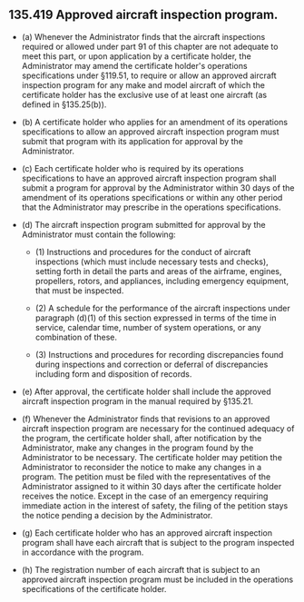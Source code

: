 ## 135.419   Approved aircraft inspection program.
- (a) Whenever the Administrator finds that the aircraft inspections required or allowed under part 91 of this chapter are not adequate to meet this part, or upon application by a certificate holder, the Administrator may amend the certificate holder's operations specifications under §119.51, to require or allow an approved aircraft inspection program for any make and model aircraft of which the certificate holder has the exclusive use of at least one aircraft (as defined in §135.25(b)).

- (b) A certificate holder who applies for an amendment of its operations specifications to allow an approved aircraft inspection program must submit that program with its application for approval by the Administrator.

- (c) Each certificate holder who is required by its operations specifications to have an approved aircraft inspection program shall submit a program for approval by the Administrator within 30 days of the amendment of its operations specifications or within any other period that the Administrator may prescribe in the operations specifications.

- (d) The aircraft inspection program submitted for approval by the Administrator must contain the following:

	+ (1) Instructions and procedures for the conduct of aircraft inspections (which must include necessary tests and checks), setting forth in detail the parts and areas of the airframe, engines, propellers, rotors, and appliances, including emergency equipment, that must be inspected.

	+ (2) A schedule for the performance of the aircraft inspections under paragraph (d)(1) of this section expressed in terms of the time in service, calendar time, number of system operations, or any combination of these.

	+ (3) Instructions and procedures for recording discrepancies found during inspections and correction or deferral of discrepancies including form and disposition of records.

- (e) After approval, the certificate holder shall include the approved aircraft inspection program in the manual required by §135.21.

- (f) Whenever the Administrator finds that revisions to an approved aircraft inspection program are necessary for the continued adequacy of the program, the certificate holder shall, after notification by the Administrator, make any changes in the program found by the Administrator to be necessary. The certificate holder may petition the Administrator to reconsider the notice to make any changes in a program. The petition must be filed with the representatives of the Administrator assigned to it within 30 days after the certificate holder receives the notice. Except in the case of an emergency requiring immediate action in the interest of safety, the filing of the petition stays the notice pending a decision by the Administrator.

- (g) Each certificate holder who has an approved aircraft inspection program shall have each aircraft that is subject to the program inspected in accordance with the program.

- (h) The registration number of each aircraft that is subject to an approved aircraft inspection program must be included in the operations specifications of the certificate holder.